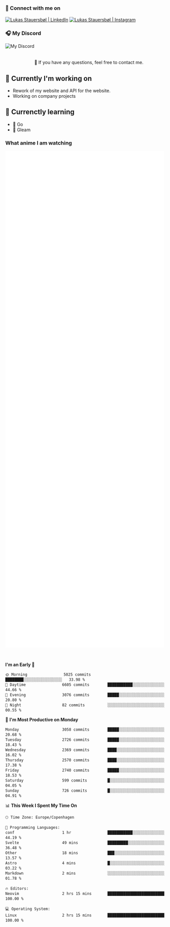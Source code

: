 ### 🔗 Connect with me on
<a href="https://www.instagram.com/lukas_stauersbol" target="_blank"><img align="center" src="https://raw.githubusercontent.com/stauersbol/stauersbol/main/images/instagram.svg" alt="Lukas Stauersbøl | LinkedIn" width="30px"/></a>
<a href="https://www.linkedin.com/in/lukas-stauersbol/" target="_blank"><img align="center" src="https://raw.githubusercontent.com/stauersbol/stauersbol/main/images/linkedin.svg" alt="Lukas Stauersbøl | Instagram" width="30px"/></a>

<p align="center">
 <h3>🎧 My Discord</h3>
 <img align="left" height="55px" src="https://discord.c99.nl/widget/theme-2/147806323323568128.png" alt="My Discord" />
</p>

<br/>
<br/>
<br/>
💬 If you have any questions, feel free to contact me.

## 🔭 Currently I'm working on
- Rework of my website and API for the website.
- Working on company projects
 
## 🌱 Currenctly learning
- 💙 Go
- 💜 Gleam

### What anime I am watching
<a href="https://anilist.co/user/slashiy/" align="center"><img align="center" width="500px" src="metrics.plugin.personal.anilist.svg" /></a>

<br/>

<!--START_SECTION:waka-->
**I'm an Early 🐤** 

```text
🌞 Morning                5025 commits        ████████░░░░░░░░░░░░░░░░░   33.98 % 
🌆 Daytime                6605 commits        ███████████░░░░░░░░░░░░░░   44.66 % 
🌃 Evening                3076 commits        █████░░░░░░░░░░░░░░░░░░░░   20.80 % 
🌙 Night                  82 commits          ░░░░░░░░░░░░░░░░░░░░░░░░░   00.55 % 
```
📅 **I'm Most Productive on Monday** 

```text
Monday                   3058 commits        █████░░░░░░░░░░░░░░░░░░░░   20.68 % 
Tuesday                  2726 commits        █████░░░░░░░░░░░░░░░░░░░░   18.43 % 
Wednesday                2369 commits        ████░░░░░░░░░░░░░░░░░░░░░   16.02 % 
Thursday                 2570 commits        ████░░░░░░░░░░░░░░░░░░░░░   17.38 % 
Friday                   2740 commits        █████░░░░░░░░░░░░░░░░░░░░   18.53 % 
Saturday                 599 commits         █░░░░░░░░░░░░░░░░░░░░░░░░   04.05 % 
Sunday                   726 commits         █░░░░░░░░░░░░░░░░░░░░░░░░   04.91 % 
```


📊 **This Week I Spent My Time On** 

```text
🕑︎ Time Zone: Europe/Copenhagen

💬 Programming Languages: 
conf                     1 hr                ███████████░░░░░░░░░░░░░░   44.19 % 
Svelte                   49 mins             █████████░░░░░░░░░░░░░░░░   36.48 % 
Other                    18 mins             ███░░░░░░░░░░░░░░░░░░░░░░   13.57 % 
Astro                    4 mins              █░░░░░░░░░░░░░░░░░░░░░░░░   03.22 % 
Markdown                 2 mins              ░░░░░░░░░░░░░░░░░░░░░░░░░   01.78 % 

🔥 Editors: 
Neovim                   2 hrs 15 mins       █████████████████████████   100.00 % 

💻 Operating System: 
Linux                    2 hrs 15 mins       █████████████████████████   100.00 % 
```


<!--END_SECTION:waka-->
